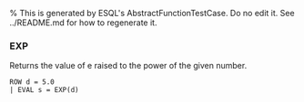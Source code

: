 % This is generated by ESQL's AbstractFunctionTestCase. Do no edit it. See ../README.md for how to regenerate it.

### EXP
Returns the value of e raised to the power of the given number.

```esql
ROW d = 5.0
| EVAL s = EXP(d)
```
